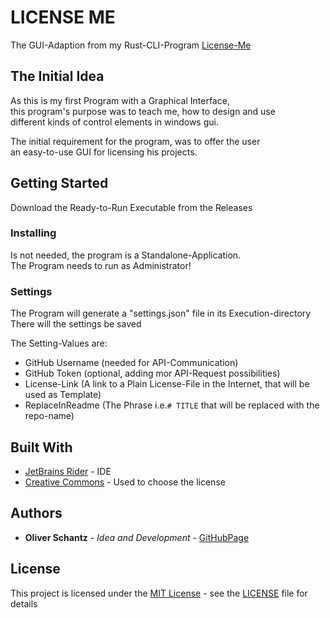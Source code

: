 # LICENSE ME

The GUI-Adaption from my Rust-CLI-Program [License-Me](https://github.com/frequency403/license-me)

## The Initial Idea

As this is my first Program with a Graphical Interface,  
this program's purpose was to teach me, how to design and use  
different kinds of control elements in windows gui.

The initial requirement for the program, was to offer the user  
an easy-to-use GUI for licensing his projects.

## Getting Started

Download the Ready-to-Run Executable from the Releases


### Installing

Is not needed, the program is a Standalone-Application.  
The Program needs to run as Administrator!

### Settings

The Program will generate a "settings.json" file in its Execution-directory  
There will the settings be saved

The Setting-Values are:
- GitHub Username (needed for API-Communication)
- GitHub Token (optional, adding mor API-Request possibilities)
- License-Link (A link to a Plain License-File in the Internet, that will be used as Template)
- ReplaceInReadme (The Phrase i.e.```# TITLE``` that will be replaced with the repo-name)

## Built With

  - [JetBrains Rider](https://jetbrains.com/de-de/rider) - IDE
  - [Creative Commons](https://creativecommons.org/) - Used to choose
    the license

## Authors

  - **Oliver Schantz** - *Idea and Development* -
    [GitHubPage](https://github.com/frequency403)

## License

This project is licensed under the [MIT License](LICENSE) - see the [LICENSE](LICENSE) file for details

